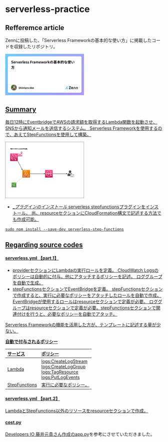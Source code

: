 # serverless-practice
## Refferemce article
Zennに投稿した、「Serverless Frameworkの基本的な使い方」に掲載したコードを収録したリポジトリ。

<a href="https://zenn.dev/lifewithpiano/articles/serverlessframework2304"><img src="images/serverless_practice_zenn.png" width="50%">

## Summary
毎日12時にEventbridgeでAWSの請求額を取得するLambda関数を起動させ、SNSから通知メールを送信するシステム。
Serverless Frameworkを使用するので、あえてStepFunctionsを使用して構築。

<img src="images/EventBridge.drawio.png" width="50%">

* __プラグインのインストール_
serverless stepfunctionsプラグインをインストール。
尚、resourceセクションにCloudFormation構文で記述する方法でも作成可能。
```
sudo npm install --save-dev serverless-step-functions
```

## Regarding source codes

#### serverless.yml 【part.1】

* providerセクションにLambdaの実行ロールを定義。
CloudWatch Logsのポリシーは自動的に付与。他にアタッチするポリシーを記述。
ロググループを自動で生成。
* stepFunctionsセクションでEventBridgeを定義。
stepFunctionsセクションで作成すると、実行に必要なポリシーをアタッチしたロールを自動で作成。
EventBridgeが使用するロールはresourceセクションで定義が必要。
ロググループはresourceセクションで定義が必要。stepFunctionsセクションで関連付けを行うと、必要なポリシーを自動でアタッチ。

Serverless Frameworkの機能を活用した方が、テンプレートに記述する量が少ない。

__自動で付与されるポリシー__

| サービス | ポリシー|
| :---| :--- |
| Lambda |logs:CreateLogStream<br>logs:CreateLogGroup<br>logs:TagResource<br>logs:PutLogEvents|
| StepFunctions | 実行に必要なポリシー。 |

#### serverless.yml 【part.2】
LambdaとStepFunctions以外のリソースをresourceセクションで作成。

#### cost.py
[Developers IO 藤井元貴さん作成のapp.py](https://dev.classmethod.jp/articles/notify-slack-aws-billing/)を参考にさせていただきました。

